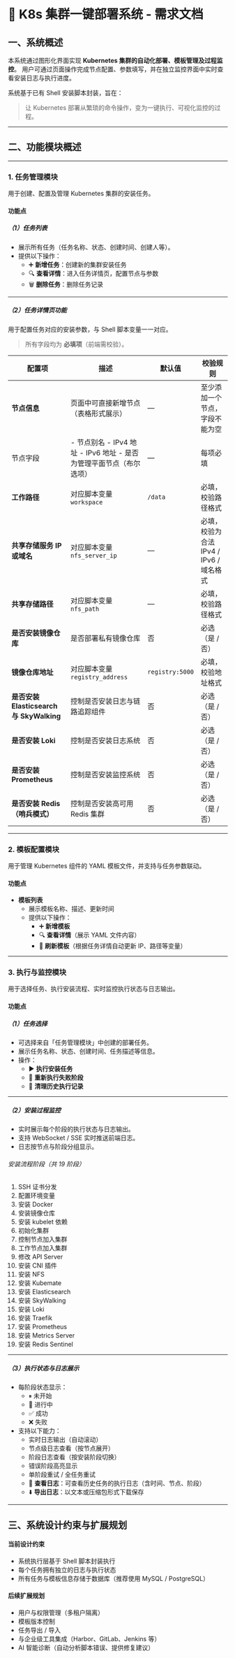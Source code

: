 # 🧠 K8s 集群一键部署系统 - 需求文档

## 一、系统概述

本系统通过图形化界面实现 **Kubernetes 集群的自动化部署、模板管理及过程监控**。
 用户可通过页面操作完成节点配置、参数填写，并在独立监控界面中实时查看安装日志与执行进度。

系统基于已有 Shell 安装脚本封装，旨在：

> 让 Kubernetes 部署从繁琐的命令操作，变为一键执行、可视化监控的过程。

------

## 二、功能模块概述

------

### 1. 任务管理模块

用于创建、配置及管理 Kubernetes 集群的安装任务。

#### 功能点

##### （1）任务列表

- 展示所有任务（任务名称、状态、创建时间、创建人等）。
- 提供以下操作：
  - ➕ **新增任务**：创建新的集群安装任务
  - 🔍 **查看详情**：进入任务详情页，配置节点与参数
  - 🗑 **删除任务**：删除任务记录

------

##### （2）任务详情页功能

用于配置任务对应的安装参数，与 Shell 脚本变量一一对应。

> 所有字段均为 **必填项**（前端需校验）。

| 配置项                                   | 描述                                                         | 默认值          | 校验规则                                |
| ---------------------------------------- | ------------------------------------------------------------ | --------------- | --------------------------------------- |
| **节点信息**                             | 页面中可直接新增节点（表格形式展示）                         | —               | 至少添加一个节点，字段不能为空          |
| 节点字段                                 | - 节点别名 - IPv4 地址 - IPv6 地址 - 是否为管理平面节点（布尔选项） | —               | 每项必填                                |
| **工作路径**                             | 对应脚本变量 `workspace`                                     | `/data`         | 必填，校验路径格式                      |
| **共享存储服务 IP 或域名**               | 对应脚本变量 `nfs_server_ip`                                 | —               | 必填，校验为合法 IPv4 / IPv6 / 域名格式 |
| **共享存储路径**                         | 对应脚本变量 `nfs_path`                                      | —               | 必填，校验路径格式                      |
| **是否安装镜像仓库**                     | 是否部署私有镜像仓库                                         | 否              | 必选（是 / 否）                         |
| **镜像仓库地址**                         | 对应脚本变量 `registry_address`                              | `registry:5000` | 必填，校验地址格式                      |
| **是否安装 Elasticsearch 与 SkyWalking** | 控制是否安装日志与链路追踪组件                               | 否              | 必选（是 / 否）                         |
| **是否安装 Loki**                        | 控制是否安装日志系统                                         | 否              | 必选（是 / 否）                         |
| **是否安装 Prometheus**                  | 控制是否安装监控系统                                         | 否              | 必选（是 / 否）                         |
| **是否安装 Redis（哨兵模式）**           | 控制是否安装高可用 Redis 集群                                | 否              | 必选（是 / 否）                         |

------

### 2. 模板配置模块

用于管理 Kubernetes 组件的 YAML 模板文件，并支持与任务参数联动。

#### 功能点

- **模板列表**
  - 展示模板名称、描述、更新时间
  - 提供以下操作：
    - ➕ **新增模板**
    - 🔍 **查看详情**（展示 YAML 文件内容）
    - 🔄 **刷新模板**（根据任务详情自动更新 IP、路径等变量）

------

### 3. 执行与监控模块

用于选择任务、执行安装流程、实时监控执行状态与日志输出。

#### 功能点

##### （1）任务选择

- 可选择来自「任务管理模块」中创建的部署任务。
- 展示任务名称、状态、创建时间、任务描述等信息。
- 操作：
  - ▶️ **执行安装任务**
  - 🔄 **重新执行失败阶段**
  - 🧹 **清理历史执行记录**

------

##### （2）安装过程监控

- 实时展示每个阶段的执行状态与日志输出。
- 支持 WebSocket / SSE 实时推送前端日志。
- 日志按节点与阶段分组显示。

###### 安装流程阶段（共 19 阶段）

1. SSH 证书分发
2. 配置环境变量
3. 安装 Docker
4. 安装镜像仓库
5. 安装 kubelet 依赖
6. 初始化集群
7. 控制节点加入集群
8. 工作节点加入集群
9. 修改 API Server
10. 安装 CNI 插件
11. 安装 NFS
12. 安装 Kubemate
13. 安装 Elasticsearch
14. 安装 SkyWalking
15. 安装 Loki
16. 安装 Traefik
17. 安装 Prometheus
18. 安装 Metrics Server
19. 安装 Redis Sentinel

------

##### （3）执行状态与日志展示

- 每阶段状态显示：
  - ⏸ 未开始
  - 🔄 进行中
  - ✅ 成功
  - ❌ 失败
- 支持以下能力：
  - 实时日志输出（自动滚动）
  - 节点级日志查看（按节点展开）
  - 阶段日志查看（按安装阶段切换）
  - 错误阶段高亮显示
  - 单阶段重试 / 全任务重试
  - 📄 **查看日志**：可查看历史任务的执行日志（含时间、节点、阶段）
  - ⬇️ **导出日志**：以文本或压缩包形式下载保存

------

## 三、系统设计约束与扩展规划

#### 当前设计约束

- 系统执行层基于 Shell 脚本封装执行
- 每个任务拥有独立的日志与执行状态
- 所有任务与模板信息存储于数据库（推荐使用 MySQL / PostgreSQL）

#### 后续扩展规划

- 用户与权限管理（多租户隔离）
- 模板版本控制
- 任务导出 / 导入
- 与企业级工具集成（Harbor、GitLab、Jenkins 等）
- AI 智能诊断（自动分析脚本错误、提供修复建议）